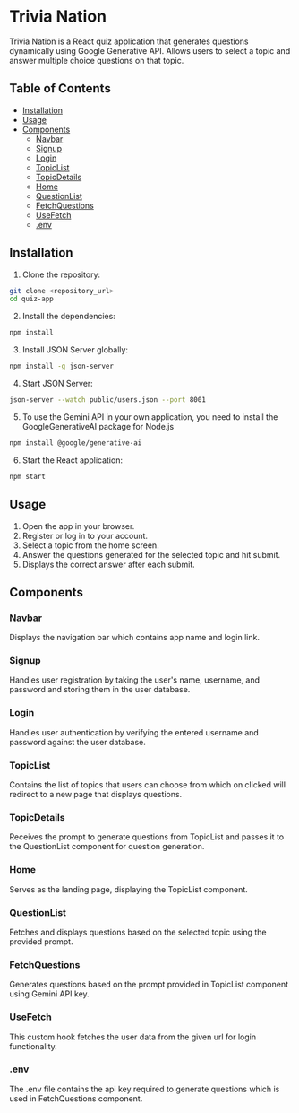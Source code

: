# Trivia Nation

Trivia Nation is a React quiz application that generates questions dynamically using Google Generative API. Allows users to select a topic and answer multiple
choice questions on that topic.

## Table of Contents

- [Installation](#installation)
- [Usage](#usage)
- [Components](#components)
  - [Navbar](#navbar)
  - [Signup](#signup)
  - [Login](#login)
  - [TopicList](#topiclist)
  - [TopicDetails](#topicdetails)
  - [Home](#home)
  - [QuestionList](#questionlist)
  - [FetchQuestions](#fetchquestions)
  - [UseFetch](#usefetch)
  - [.env](#env)

## Installation

1. Clone the repository:

```sh
git clone <repository_url>
cd quiz-app
```

2. Install the dependencies:

```sh
npm install
```

3. Install JSON Server globally:

```sh
npm install -g json-server
```

4. Start JSON Server:

```sh
json-server --watch public/users.json --port 8001
```

5. To use the Gemini API in your own application, you need to install the GoogleGenerativeAI package for Node.js

```sh
npm install @google/generative-ai
```

6. Start the React application:

```sh
npm start
```

## Usage

1. Open the app in your browser.
2. Register or log in to your account.
3. Select a topic from the home screen.
4. Answer the questions generated for the selected topic and hit submit.
5. Displays the correct answer after each submit.

## Components

### Navbar

Displays the navigation bar which contains app name and login link.

### Signup

Handles user registration by taking the user's name, username, and password and storing them in the user database.

### Login

Handles user authentication by verifying the entered username and password against the user database.

### TopicList

Contains the list of topics that users can choose from which on clicked will redirect to a new page that displays questions.

### TopicDetails

Receives the prompt to generate questions from TopicList and passes it to the QuestionList component for question generation.

### Home

Serves as the landing page, displaying the TopicList component.

### QuestionList

Fetches and displays questions based on the selected topic using the provided prompt.

### FetchQuestions

Generates questions based on the prompt provided in TopicList component using Gemini API key.

### UseFetch

This custom hook fetches the user data from the given url for login functionality.

### .env

The .env file contains the api key required to generate questions which is used in FetchQuestions component.

